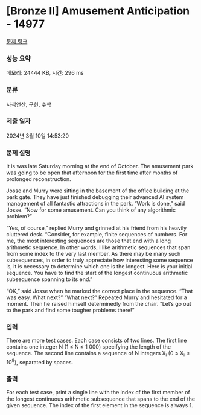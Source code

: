 # [Bronze II] Amusement Anticipation - 14977 

[문제 링크](https://www.acmicpc.net/problem/14977) 

### 성능 요약

메모리: 24444 KB, 시간: 296 ms

### 분류

사칙연산, 구현, 수학

### 제출 일자

2024년 3월 10일 14:53:20

### 문제 설명

<p>It is was late Saturday morning at the end of October. The amusement park was going to be open that afternoon for the first time after months of prolonged reconstruction.</p>

<p>Josse and Murry were sitting in the basement of the office building at the park gate. They have just finished debugging their advanced AI system management of all fantastic attractions in the park. “Work is done,” said Josse. “Now for some amusement. Can you think of any algorithmic problem?”</p>

<p>“Yes, of course,” replied Murry and grinned at his friend from his heavily cluttered desk. “Consider, for example, finite sequences of numbers. For me, the most interesting sequences are those that end with a long arithmetic sequence. In other words, I like arithmetic sequences that span from some index to the very last member. As there may be many such subsequences, in order to truly appreciate how interesting some sequence is, it is necessary to determine which one is the longest. Here is your initial sequence. You have to find the start of the longest continuous arithmetic subsequence spanning to its end.”</p>

<p>“OK,” said Josse when he marked the correct place in the sequence. “That was easy. What next?” “What next?” Repeated Murry and hesitated for a moment. Then he raised himself determinedly from the chair. “Let’s go out to the park and find some tougher problems there!”</p>

### 입력 

 <p>There are more test cases. Each case consists of two lines. The first line contains one integer N (1 ≤ N ≤ 1 000) specifying the length of the sequence. The second line contains a sequence of N integers X<sub>i</sub> (0 ≤ X<sub>i</sub> ≤ 10<sup>9</sup>), separated by spaces.</p>

### 출력 

 <p>For each test case, print a single line with the index of the first member of the longest continuous arithmetic subsequence that spans to the end of the given sequence. The index of the first element in the sequence is always 1.</p>

